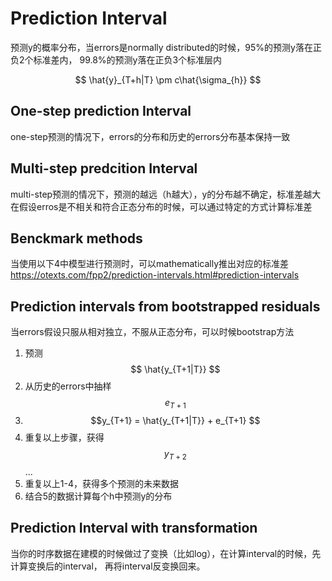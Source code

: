 # Prediction Interval

预测y的概率分布，当errors是normally distributed的时候，95%的预测y落在正负2个标准差内，
99.8%的预测y落在正负3个标准层内

$$ \hat{y}_{T+h|T} \pm c\hat{\sigma_{h}} $$

## One-step prediction Interval

one-step预测的情况下，errors的分布和历史的errors分布基本保持一致

## Multi-step predcition Interval

multi-step预测的情况下，预测的越远（h越大），y的分布越不确定，标准差越大
在假设erros是不相关和符合正态分布的时候，可以通过特定的方式计算标准差

## Benckmark methods

当使用以下4中模型进行预测时，可以mathematically推出对应的标准差
https://otexts.com/fpp2/prediction-intervals.html#prediction-intervals

## Prediction intervals from bootstrapped residuals

当errors假设只服从相对独立，不服从正态分布，可以时候bootstrap方法

1. 预测 $$ \hat{y_{T+1|T}} $$
2. 从历史的errors中抽样 $$ e_{T+1} $$
3. $$y_{T+1}  = \hat{y_{T+1|T}} + e_{T+1} $$
4. 重复以上步骤，获得$$ y_{T+2} $$ ...
5. 重复以上1-4，获得多个预测的未来数据
6. 结合5的数据计算每个h中预测y的分布

## Prediction Interval with transformation
当你的时序数据在建模的时候做过了变换（比如log），在计算interval的时候，先计算变换后的interval，
再将interval反变换回来。
